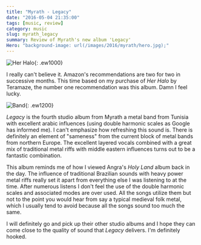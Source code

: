 ```yaml
---
title: "Myrath - Legacy"
date: "2016-05-04 21:35:00"
tags: [music, review]
category: music
slug: myrath_legacy
summary: Review of Myrath's new album 'Legacy'
Hero: "background-image: url(/images/2016/myrath/hero.jpg);"
---
```


![Her Halo]({filename}/images/2016/myrath/legacy.jpg){: .ew1000}

I really can't believe it. Amazon's recommendations are two for two in successive months. This time based on my purchase of _Her Halo_ by Teramaze, the number one recommendation was this album. Damn I feel lucky.

![Band]({filename}/images/2016/myrath/band.jpg){: .ew1200}

_Legacy_ is the fourth studio album from Myrath a metal band from Tunisia with excellent arabic influences (using double harmonic scales as Google has informed me). I can't emphasize how refreshing this sound is. There is definitely an element of "sameness" from the current block of metal bands from northern Europe. The excellent layered vocals combined with a great mix of traditional metal riffs with middle eastern influences turns out to be a fantastic combination.

This album reminds me of how I viewed Angra's _Holy Land_ album back in the day. The influence of traditional Brazilian sounds with heavy power metal riffs really set it apart from everything else I was listening to at the time. After numerous listens I don't feel the use of the double harmonic scales and associated modes are over used. All the songs utilize them but not to the point you would hear from say a typical medieval folk metal, which I usually tend to avoid because all the songs sound too much the same.

I will definitely go and pick up their other studio albums and I hope they can come close to the quality of sound that _Legacy_ delivers. I'm definitely hooked.
